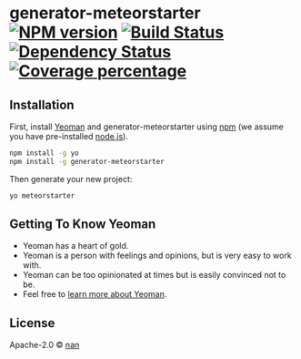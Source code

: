 # generator-meteorstarter [![NPM version][npm-image]][npm-url] [![Build Status][travis-image]][travis-url] [![Dependency Status][daviddm-image]][daviddm-url] [![Coverage percentage][coveralls-image]][coveralls-url]
> 

## Installation

First, install [Yeoman](http://yeoman.io) and generator-meteorstarter using [npm](https://www.npmjs.com/) (we assume you have pre-installed [node.js](https://nodejs.org/)).

```bash
npm install -g yo
npm install -g generator-meteorstarter
```

Then generate your new project:

```bash
yo meteorstarter
```

## Getting To Know Yeoman

 * Yeoman has a heart of gold.
 * Yeoman is a person with feelings and opinions, but is very easy to work with.
 * Yeoman can be too opinionated at times but is easily convinced not to be.
 * Feel free to [learn more about Yeoman](http://yeoman.io/).

## License

Apache-2.0 © [nan]()


[npm-image]: https://badge.fury.io/js/generator-meteorstarter.svg
[npm-url]: https://npmjs.org/package/generator-meteorstarter
[travis-image]: https://travis-ci.org//generator-meteorstarter.svg?branch=master
[travis-url]: https://travis-ci.org//generator-meteorstarter
[daviddm-image]: https://david-dm.org//generator-meteorstarter.svg?theme=shields.io
[daviddm-url]: https://david-dm.org//generator-meteorstarter
[coveralls-image]: https://coveralls.io/repos//generator-meteorstarter/badge.svg
[coveralls-url]: https://coveralls.io/r//generator-meteorstarter
